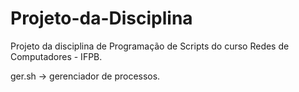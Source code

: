 # Projeto-da-Disciplina

Projeto da disciplina de Programação de Scripts do curso Redes de Computadores - IFPB.

ger.sh -> gerenciador de processos.
